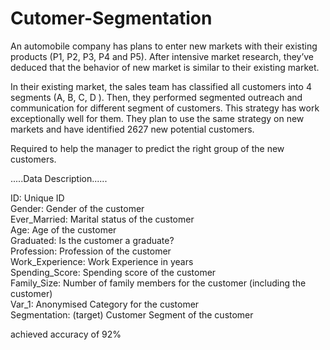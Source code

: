 # Cutomer-Segmentation
An automobile company has plans to enter new markets with their existing products (P1, P2, P3, P4 and P5). After intensive market research, they’ve deduced that the behavior of new market is similar to their existing market. 

In their existing market, the sales team has classified all customers into 4 segments (A, B, C, D ). Then, they performed segmented outreach and communication for different segment of customers. This strategy has work exceptionally well for them. They plan to use the same strategy on new markets and have identified 2627 new potential customers. 

Required to help the manager to predict the right group of the new customers.         



.....Data Description......    
   
ID:	Unique ID     
Gender:	Gender of the customer      
Ever_Married:	Marital status of the customer      
Age:	Age of the customer     
Graduated:	Is the customer a graduate?     
Profession:	Profession of the customer      
Work_Experience:	Work Experience in years      
Spending_Score:	Spending score of the customer      
Family_Size:	Number of family members for the customer (including the customer)      
Var_1:	Anonymised Category for the customer      
Segmentation:	(target) Customer Segment of the customer     

achieved accuracy of 92%
